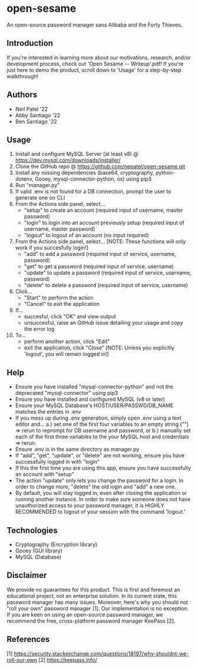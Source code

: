 # open-sesame
An open-source password manager sans Alibaba and the Forty Thieves. 


## Introduction
If you're interested in learning more about our motivations, research, and/or development process, check out 'Open Sesame -- Writeup'.pdf! 
If you're just here to demo the product, scroll down to 'Usage' for a step-by-step walkthrough!

## Authors
- Neil Patel '22
- Abby Santiago '22
- Ben Santiago '22

## Usage
1. Install and configure MySQL Server (at least v8) @ https://dev.mysql.com/downloads/installer/
2. Clone the GitHub repo @ https://github.com/nepatel/open-sesame.git
3. Install any missing dependencies (base64, cryptography, python-dotenv, Gooey, mysql-connector-python, os) using pip3
4. Run "manager.py" 
5. If valid .env is not found for a DB connection, prompt the user to generate one on CLI
6. From the Actions side panel, select...
    - "setup" to create an account (required input of username, master password)
    - "login" to login into an account previously setup (required input of username, master password)
    - "logout" to logout of an account (no input required)
7. From the Actions side panel, select... [NOTE: These functions will only work if you succesfully login!]
    - "add" to add a password (required input of service, username, password)
    - "get" to get a password (required input of service, username)
    - "update" to update a password (required input of service, username, password)
    - "delete" to delete a password (required input of service, username)
8. Click...
    - "Start" to perform the action
    - "Cancel" to exit the application
9. If...
    - succesful, click "OK" and view output
    - unsuccesful, raise an GitHub issue detailing your usage and copy the error log
10. To...
    - perform another action, click "Edit"
    - exit the application, click "Close" [NOTE: Unless you explicitly 'logout', you will remain logged in!]

## Help
- Ensure you have installed "mysql-connector-python" and not the deprecated "mysql-connector" using pip3
- Ensure you have installed and configured MySQL (v8 or later)
- Ensure your MySQL Database's HOST/USER/PASSWD/DB_NAME matches the entries in .env
- If you mess up during .env generation, simply open .env using a text editor and...
    a.) set one of the first four variables to an empty string ("") => rerun to reprompt for DB username and password, or
    b.) manually set each of the first three variables to the your MySQL host and credentials => rerun.
- Ensure .env is in the same directory as manager.py
- If "add",  "get", "update", or "delete" are not working, ensure you have successfully logged in with "login"
- If this the first time you are using this app, ensure you have successfully an account with "setup"
- The action "update" only lets you change the password for a login. In order to change more, "delete" the old login and "add" a new one.
- By default, you will stay logged in, even after closing the application or running another instance. In order to make sure someone does not have unauthorized access to your password manager, it is HIGHLY RECOMMENDED to logout of your session with the command 'logout.'

## Technologies
- Cryptography (Encryption library)
- Gooey (GUI library)
- MySQL (Database)

## Disclaimer
We provide no guarantees for this product. This is first and foremost an educational project, not an enterprise solution. In its current state, this password manager has many issues. Moreover, here's why you should not "roll your own" password manager [1]. Our implementation is no exception. If you are keen on using an open-source password manager, we recommend the free, cross-platform password manager KeePass [2].

## References
[1] https://security.stackexchange.com/questions/18197/why-shouldnt-we-roll-our-own
[2] https://keepass.info/
